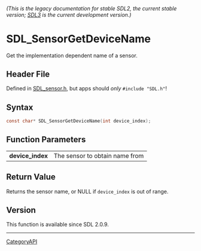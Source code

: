 ###### (This is the legacy documentation for stable SDL2, the current stable version; [SDL3](https://wiki.libsdl.org/SDL3/) is the current development version.)
# SDL_SensorGetDeviceName

Get the implementation dependent name of a sensor.

## Header File

Defined in [SDL_sensor.h](https://github.com/libsdl-org/SDL/blob/SDL2/include/SDL_sensor.h), but apps should _only_ `#include "SDL.h"`!

## Syntax

```c
const char* SDL_SensorGetDeviceName(int device_index);

```

## Function Parameters

|                      |                                |
| -------------------- | ------------------------------ |
| **device_index**     | The sensor to obtain name from |

## Return Value

Returns the sensor name, or NULL if `device_index` is out of range.

## Version

This function is available since SDL 2.0.9.

----
[CategoryAPI](CategoryAPI)

